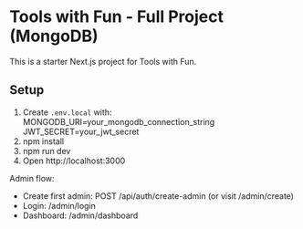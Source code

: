 # Tools with Fun - Full Project (MongoDB)

This is a starter Next.js project for Tools with Fun.

## Setup
1. Create `.env.local` with:
   MONGODB_URI=your_mongodb_connection_string
   JWT_SECRET=your_jwt_secret
2. npm install
3. npm run dev
4. Open http://localhost:3000

Admin flow:
- Create first admin: POST /api/auth/create-admin (or visit /admin/create)
- Login: /admin/login
- Dashboard: /admin/dashboard
